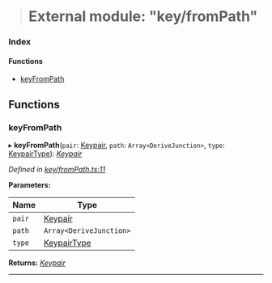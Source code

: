 > # External module: "key/fromPath"

### Index

#### Functions

* [keyFromPath](_key_frompath_.md#keyfrompath)

## Functions

###  keyFromPath

▸ **keyFromPath**(`pair`: [Keypair](_types_.md#keypair), `path`: `Array<DeriveJunction>`, `type`: [KeypairType](_types_.md#keypairtype)): *[Keypair](_types_.md#keypair)*

*Defined in [key/fromPath.ts:11](https://github.com/polkadot-js/common/blob/0021731/packages/util-crypto/src/key/fromPath.ts#L11)*

**Parameters:**

Name | Type |
------ | ------ |
`pair` | [Keypair](_types_.md#keypair) |
`path` | `Array<DeriveJunction>` |
`type` | [KeypairType](_types_.md#keypairtype) |

**Returns:** *[Keypair](_types_.md#keypair)*

___
